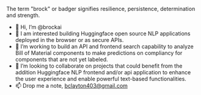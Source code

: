 The term "brock" or badger signifies resilience, persistence, determination and strength.

- 👋 Hi, I’m @brockai
- 👀 I am interested building Huggingface open source NLP applications deployed in the browser or as secure APIs.
- 🌱 I’m working to build an API and frontend search capability to analyze Bill of Material components to make predictions on compliancy for components that are not yet labeled.
- 💞️ I’m looking to collaborate on projects that could benefit from the addition Huggingface NLP frontend and/or api application to enhance the user experience and enable powerful text-based functionalities.
- 📫 Drop me a note, bclayton403@gmail.com

<!---
brockai/brockai is a ✨ special ✨ repository because its `README.md` (this file) appears on your GitHub profile.
You can click the Preview link to take a look at your changes.
--->
